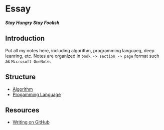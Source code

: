 # Essay

***Stay Hungry Stay Foolish***

## Introduction

Put all my notes here, including algorithm, programming languaeg, deep leanring, etc. Notes are organized in `book -> section -> page` format such as `Microsoft OneNote`.

## Structure

- [Algorithm](Algorithm/README.md)
- [Progamming Language](Programming-Language/README.md)

## Resources

- [Writing on GitHub](https://docs.github.com/en/github/writing-on-github)